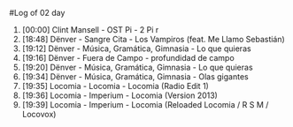 #Log of 02 day

1. [00:00] Clint Mansell - OST Pi - 2 Pi r
1. [18:48] Dënver - Sangre Cita - Los Vampiros (feat. Me Llamo Sebastián)
1. [19:12] Dënver - Música, Gramática, Gimnasia - Lo que quieras
1. [19:16] Dënver - Fuera de Campo - profundidad de campo
1. [19:20] Dënver - Música, Gramática, Gimnasia - Lo que quieras
1. [19:34] Dënver - Música, Gramática, Gimnasia - Olas gigantes
1. [19:35] Locomia - Locomia - Locomia (Radio Edit 1)
1. [19:36] Locomia - Imperium - Locomia (Version 2013)
1. [19:39] Locomia - Imperium - Locomia (Reloaded Locomia / R S M / Locovox)
